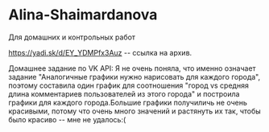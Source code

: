 # Alina-Shaimardanova
Для домашних и контрольных работ

https://yadi.sk/d/EY_YDMPfx3Auz -- ссылка на архив.

Домашнее задание по VK API: 
Я не очень поняла, что именно означает задание "Аналогичные графики нужно нарисовать для каждого города", поэтому составила один график для соотношения "город vs средняя длина комментариев пользователей из этого города" и построила графики для каждого города.Большие графики получиличь не очень красивыми, потому что очень много значений и растянуть их так, чтобы было красиво -- мне не удалось:(
